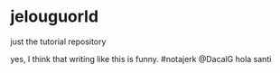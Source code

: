 # jelouguorld
just the tutorial repository

yes, I think that writing like this is funny. #notajerk
@DacalG
hola santi
